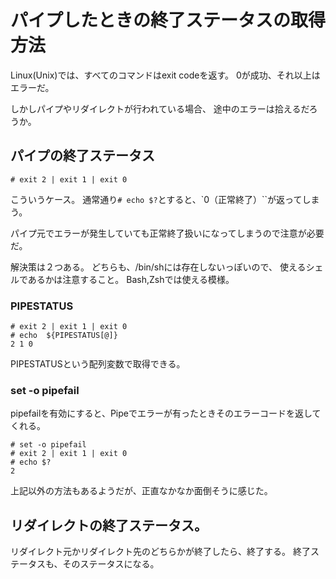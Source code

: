 # パイプしたときの終了ステータスの取得方法

Linux(Unix)では、すべてのコマンドはexit codeを返す。
0が成功、それ以上はエラーだ。

しかしパイプやリダイレクトが行われている場合、
途中のエラーは拾えるだろうか。

## パイプの終了ステータス

```
# exit 2 | exit 1 | exit 0
```
こういうケース。
通常通り`# echo $?`とすると、`0（正常終了）``が返ってしまう。

パイプ元でエラーが発生していても正常終了扱いになってしまうので注意が必要だ。

解決策は２つある。
どちらも、/bin/shには存在しないっぽいので、
使えるシェルであるかは注意すること。
Bash,Zshでは使える模様。

### PIPESTATUS

```
# exit 2 | exit 1 | exit 0
# echo  ${PIPESTATUS[@]}
2 1 0
```
PIPESTATUSという配列変数で取得できる。

### set -o pipefail

pipefailを有効にすると、Pipeでエラーが有ったときそのエラーコードを返してくれる。

```
# set -o pipefail
# exit 2 | exit 1 | exit 0
# echo $?
2
```

上記以外の方法もあるようだが、正直なかなか面倒そうに感じた。

## リダイレクトの終了ステータス。

リダイレクト元かリダイレクト先のどちらかが終了したら、終了する。
終了ステータスも、そのステータスになる。

